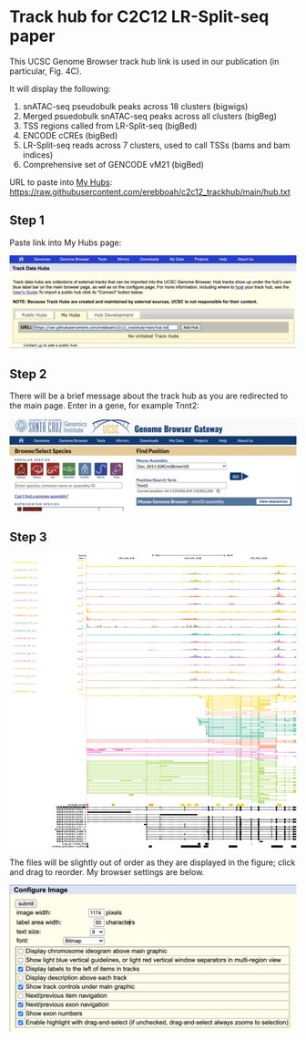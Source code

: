 # Track hub for C2C12 LR-Split-seq paper

This UCSC Genome Browser track hub link is used in our publication (in particular, Fig. 4C).

It will display the following:

1. snATAC-seq pseudobulk peaks across 18 clusters (bigwigs)
2. Merged psuedobulk snATAC-seq peaks across all clusters (bigBeg)
3. TSS regions called from LR-Split-seq (bigBed)
4. ENCODE cCREs (bigBed)
5. LR-Split-seq reads across 7 clusters, used to call TSSs (bams and bam indices)
6. Comprehensive set of GENCODE vM21 (bigBed)

URL to paste into [My Hubs](https://genome.ucsc.edu/cgi-bin/hgHubConnect?hgsid=1096729927_axkdBgbtTPLw67dOTnlGnY69a2jG#unlistedHubs): https://raw.githubusercontent.com/erebboah/c2c12_trackhub/main/hub.txt

## Step 1
Paste link into My Hubs page:

![Step 1](https://github.com/erebboah/c2c12_trackhub/blob/main/step1.png)

## Step 2
There will be a brief message about the track hub as you are redirected to the main page. Enter in a gene, for example Tnnt2:

![Step 2](https://github.com/erebboah/c2c12_trackhub/blob/main/step2.png)

## Step 3
![Step 3](https://github.com/erebboah/c2c12_trackhub/blob/main/step3.png)

The files will be slightly out of order as they are displayed in the figure; click and drag to reorder. My browser settings are below.

![Settings](https://github.com/erebboah/c2c12_trackhub/blob/main/settings.png)
